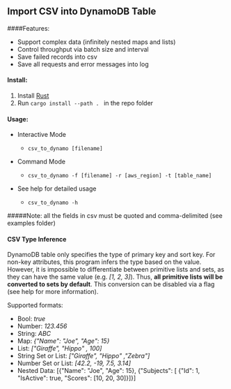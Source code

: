 ## Import CSV into DynamoDB Table

####Features:

- Support complex data (infinitely nested maps and lists)
- Control throughput via batch size and interval
- Save failed records into csv
- Save all requests and error messages into log

#### Install:

1. Install [Rust](https://www.rust-lang.org)
2. Run `cargo install --path . ` in the repo folder


#### Usage:
- Interactive Mode
  
  - `csv_to_dynamo [filename]`
  
- Command Mode

    - `csv_to_dynamo -f [filename] -r [aws_region] -t [table_name]` 

- See help for detailed usage

    - `csv_to_dynamo -h`

        
    

#####Note: all the fields in csv must be quoted and comma-delimited (see examples folder)



#### CSV Type Inference

DynamoDB table only specifies the type of primary key and sort key. For non-key attributes, this program infers the type based on the value. However, it is impossible to differentiate between primitive lists and sets, as they can have the same value (e.g. *[1, 2, 3]*). Thus, **all primitive lists will be converted to sets by default**. This conversion can be disabled via a flag (see help for more information).

Supported formats:

* Bool: *true*
* Number: *123.456*
* String: *ABC*
* Map: *{"Name": "Joe", "Age": 15}*
* List: *["Giraffe", "Hippo" , 100]*
* String Set or List: *["Giraffe", "Hippo" ,"Zebra"]*
* Number Set or List: *[42.2, -19, 7.5, 3.14]*
* Nested Data: [{"Name": "Joe", "Age": 15}, {"Subjects": [ {"Id": 1, "IsActive": true, "Scores": [10, 20, 30]}]}] 



